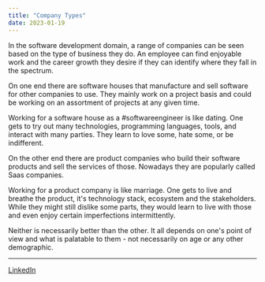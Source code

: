 ```yaml
---
title: "Company Types"
date: 2023-01-19
---
```


In the software development domain, a range of companies can be seen based on the type of business they do. An employee can find enjoyable work and the career growth they desire if they can identify where they fall in the spectrum.

On one end there are software houses that manufacture and sell software for other companies to use. They mainly work on a project basis and could be working on an assortment of projects at any given time.

Working for a software house as a #softwareengineer is like dating. One gets to try out many technologies, programming languages, tools, and interact with many parties. They learn to love some, hate some, or be indifferent.

On the other end there are product companies who build their software products and sell the services of those. Nowadays they are popularly called Saas companies.

Working for a product company is like marriage. One gets to live and breathe the product, it's technology stack, ecosystem and the stakeholders. While they might still dislike some parts, they would learn to live with those and even enjoy certain imperfections intermittently.

Neither is necessarily better than the other. It all depends on one's point of view and what is palatable to them - not necessarily on age or any other demographic.

---
[LinkedIn](https://www.linkedin.com/feed/update/urn:li:share:7021873158324383744/)